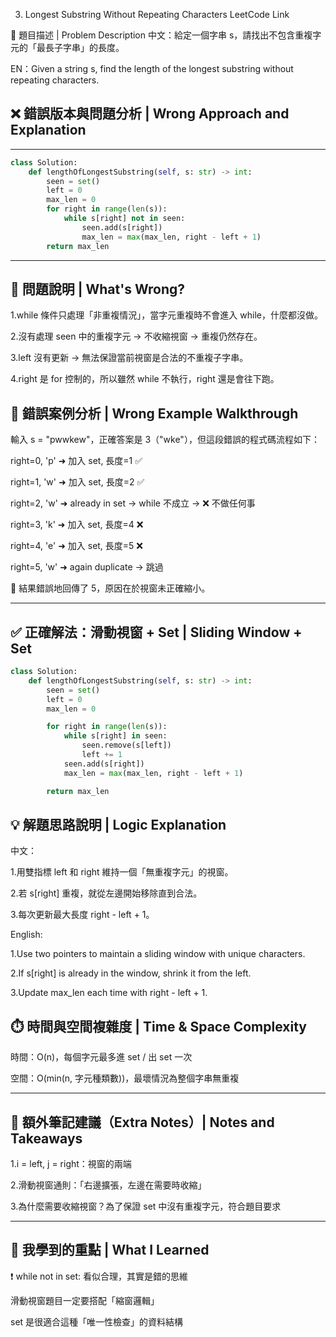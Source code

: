 003. Longest Substring Without Repeating Characters
LeetCode Link

🧩 題目描述 | Problem Description
中文：給定一個字串 s，請找出不包含重複字元的「最長子字串」的長度。

EN：Given a string s, find the length of the longest substring without repeating characters.

## ❌ 錯誤版本與問題分析 | Wrong Approach and Explanation
---

``` python
class Solution:
    def lengthOfLongestSubstring(self, s: str) -> int:
        seen = set()
        left = 0
        max_len = 0
        for right in range(len(s)):
            while s[right] not in seen:
                seen.add(s[right])
                max_len = max(max_len, right - left + 1)
        return max_len
```

---

## 🧨 問題說明 | What's Wrong?

1.while 條件只處理「非重複情況」，當字元重複時不會進入 while，什麼都沒做。

2.沒有處理 seen 中的重複字元 → 不收縮視窗 → 重複仍然存在。

3.left 沒有更新 → 無法保證當前視窗是合法的不重複子字串。

4.right 是 for 控制的，所以雖然 while 不執行，right 還是會往下跑。

## 🧪 錯誤案例分析 | Wrong Example Walkthrough
輸入 s = "pwwkew"，正確答案是 3（"wke"），但這段錯誤的程式碼流程如下：

right=0, 'p' ➜ 加入 set, 長度=1 ✅

right=1, 'w' ➜ 加入 set, 長度=2 ✅

right=2, 'w' ➜ already in set → while 不成立 → ❌ 不做任何事

right=3, 'k' ➜ 加入 set, 長度=4 ❌

right=4, 'e' ➜ 加入 set, 長度=5 ❌

right=5, 'w' ➜ again duplicate → 跳過

🛑 結果錯誤地回傳了 5，原因在於視窗未正確縮小。

---

## ✅ 正確解法：滑動視窗 + Set | Sliding Window + Set

``` python
class Solution:
    def lengthOfLongestSubstring(self, s: str) -> int:
        seen = set()
        left = 0
        max_len = 0

        for right in range(len(s)):
            while s[right] in seen:
                seen.remove(s[left])
                left += 1
            seen.add(s[right])
            max_len = max(max_len, right - left + 1)

        return max_len
```
## 💡 解題思路說明 | Logic Explanation

中文：

1.用雙指標 left 和 right 維持一個「無重複字元」的視窗。

2.若 s[right] 重複，就從左邊開始移除直到合法。

3.每次更新最大長度 right - left + 1。

English:

1.Use two pointers to maintain a sliding window with unique characters.

2.If s[right] is already in the window, shrink it from the left.

3.Update max_len each time with right - left + 1.

## ⏱️ 時間與空間複雜度 | Time & Space Complexity

時間：O(n)，每個字元最多進 set / 出 set 一次

空間：O(min(n, 字元種類數))，最壞情況為整個字串無重複

---

## 📌 額外筆記建議（Extra Notes）| Notes and Takeaways

1.i = left, j = right：視窗的兩端

2.滑動視窗通則：「右邊擴張，左邊在需要時收縮」

3.為什麼需要收縮視窗？為了保證 set 中沒有重複字元，符合題目要求

---
## 🧠 我學到的重點 | What I Learned
❗ while not in set: 看似合理，其實是錯的思維

滑動視窗題目一定要搭配「縮窗邏輯」

set 是很適合這種「唯一性檢查」的資料結構